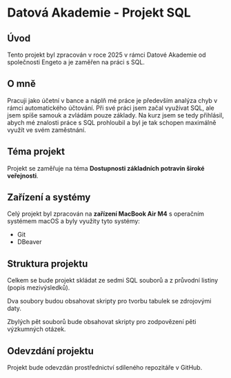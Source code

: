 # **Datová Akademie - Projekt SQL**

## **Úvod**
Tento projekt byl zpracován v roce 2025 v rámci Datové Akademie od společnosti Engeto a je zaměřen na práci s SQL.

## **O mně**
Pracuji jako účetní v bance a náplň mé práce je především analýza chyb v rámci automatického účtování. Při své práci jsem začal využívat SQL, ale jsem spíše samouk a zvládám pouze základy. Na kurz jsem se tedy přihlásil, abych mé znalosti práce s SQL prohloubil a byl je tak schopen maximálně využít ve svém zaměstnání.

## **Téma projekt**
Projekt se zaměřuje na téma **Dostupnosti základních potravin široké veřejnosti**.

## Zařízení a systémy
Celý projekt byl zpracován na **zařízení MacBook Air M4** s operačním systémem macOS a byly využity tyto systémy:
- Git
- DBeaver

## Struktura projektu
Celkem se bude projekt skládat ze sedmi SQL souborů a z průvodní listiny (popis mezivýsledků). 

Dva soubory budou obsahovat skripty pro tvorbu tabulek se zdrojovými daty.

Zbylých pět souborů bude obsahovat skripty pro zodpovězení pěti výzkumných otázek.

## Odevzdání projektu
Projekt bude odevzdán prostřednictví sdíleného repozitáře v GitHub.

